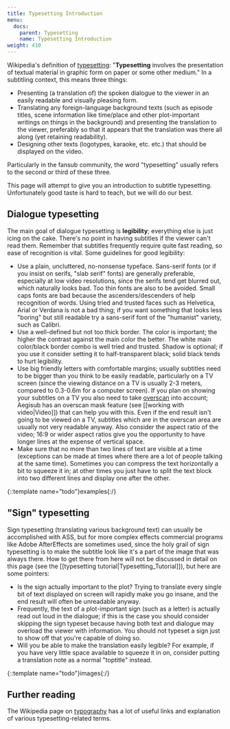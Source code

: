 ```yaml
---
title: Typesetting Introduction
menu:
  docs:
    parent: Typesetting
    name: Typesetting Introduction
weight: 410
---
```


Wikipedia's definition of
[typesetting](http://en.wikipedia.org/wiki/Typesetting): "**Typesetting**
involves the presentation of textual material in graphic form on paper or some
other medium." In a subtitling context, this means three things:

* Presenting (a translation of) the spoken dialogue to the viewer in an easily
  readable and visually pleasing form.
* Translating any foreign-language background texts (such as episode titles,
  scene information like time/place and other plot-important writings on things
  in the background) and presenting the translation to the viewer, preferably
  so that it appears that the translation was there all along (yet retaining
  readability).
* Designing other texts (logotypes, karaoke, etc. etc.) that should be
  displayed on the video.

Particularly in the fansub community, the word "typesetting" usually refers to
the second or third of these three.

This page will attempt to give you an introduction to subtitle typesetting.
Unfortunately good taste is hard to teach, but we will do our best.

## Dialogue typesetting ##
The main goal of dialogue typesetting is **legibility**; everything else is
just icing on the cake. There's no point in having subtitles if the viewer
can't read them. Remember that subtitles frequently require quite fast reading,
so ease of recognition is vital. Some guidelines for good legibility:

* Use a plain, uncluttered, no-nonsense typeface. Sans-serif fonts (or if you
  insist on serifs, "slab serif" fonts) are generally preferable, especially at
  low video resolutions, since the serifs tend get blurred out, which naturally
  looks bad. Too thin fonts are also to be avoided. Small caps fonts are bad
  because the ascenders/descenders of  help recognition of words. Using tried
  and trusted faces such as Helvetica, Arial or Verdana is not a bad thing; if
  you want something that looks less "boring" but still readable try a
  sans-serif font of the "humanist" variety, such as Calibri.
* Use a well-defined but not too thick border. The color is important; the
  higher the contrast against the main color the better. The white main
  color/black border combo is well tried and trusted. Shadow is optional; if
  you use it consider setting it to half-transparent black; solid black tends
  to hurt legibility.
* Use big friendly letters with comfortable margins; usually subtitles need to
  be bigger than you think to be easily readable, particularly on a TV screen
  (since the viewing distance on a TV is usually 2-3 meters, compared to
  0.3-0.6m for a computer screen). If you plan on showing your subtitles on a
  TV you also need to take [overscan](http://en.wikipedia.org/wiki/Overscan)
  into account; Aegisub has an overscan mask feature (see [[working with
  video|Video]]) that can help you with this. Even if the end result isn't
  going to be viewed on a TV, subtitles which are in the overscan area are
  usually not very readable anyway. Also consider the aspect ratio of the
  video; 16:9 or wider aspect ratios give you the opportunity to have longer
  lines at the expense of vertical space.
* Make sure that no more than two lines of text are visible at a time
  (exceptions can be made at times where there are a lot of people talking at
  the same time). Sometimes you can compress the text horizontally a bit to
  squeeze it in; at other times you just have to split the text block into two
  different lines and display one after the other.

{::template name="todo"}examples{:/}

## "Sign" typesetting ##
Sign typesetting (translating various background text) can usually be
accomplished with ASS, but for more complex effects commercial programs like
Adobe AfterEffects are sometimes used, since the holy grail of sign typesetting
is to make the subtitle look like it's a part of the image that was always
there. How to get there from here will not be discussed in detail on this page
(see the [[typesetting tutorial|Typesetting_Tutorial]]), but here are some
pointers:

* Is the sign actually important to the plot? Trying to translate every single
  bit of text displayed on screen will rapidly make you go insane, and the end
  result will often be unreadable anyway.
* Frequently, the text of a plot-important sign (such as a letter) is actually
  read out loud in the dialogue; if this is the case you should consider
  skipping the sign typeset because having both text and dialogue may overload
  the viewer with information. You should not typeset a sign just to show off
  that you're capable of doing so.
* Will you be able to make the translation easily legible? For example, if you
  have very little space available to squeeze it in on, consider putting a
  translation note as a normal "toptitle" instead.

{::template name="todo"}images{:/}

## Further reading ##
The Wikipedia page on [typography](http://en.wikipedia.org/wiki/Typography) has
a lot of useful links and explanation of various typesetting-related terms.
